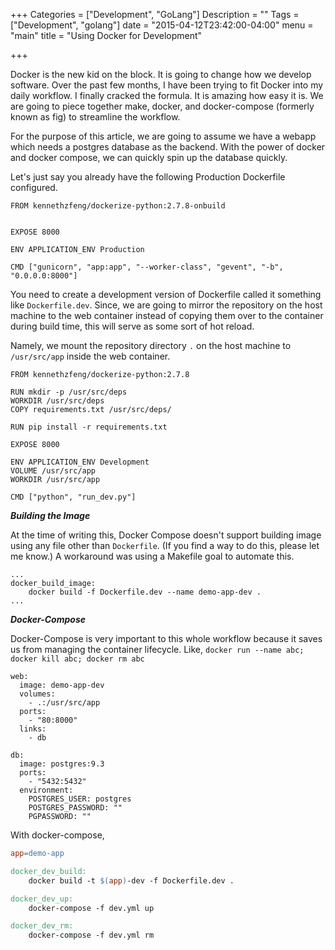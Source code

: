 +++
Categories = ["Development", "GoLang"]
Description = ""
Tags = ["Development", "golang"]
date = "2015-04-12T23:42:00-04:00"
menu = "main"
title = "Using Docker for Development"

+++

Docker is the new kid on the block.  It is going to change how we develop software.
Over the past few months, I have been trying to fit Docker into my daily workflow.  I finally cracked the formula.  It is amazing how easy it is.  We are going to piece together make, docker, and docker-compose (formerly known as fig) to streamline the workflow.

For the purpose of this article, we are going to assume we have a webapp which needs a postgres database as the backend.  With the power of docker and docker compose, we can quickly spin up the database quickly.

Let's just say you already have the following Production Dockerfile configured.
```
FROM kennethzfeng/dockerize-python:2.7.8-onbuild


EXPOSE 8000

ENV APPLICATION_ENV Production

CMD ["gunicorn", "app:app", "--worker-class", "gevent", "-b", "0.0.0.0:8000"]

```
You need to create a development version of Dockerfile called it something like `Dockerfile.dev`.  Since, we are going to mirror the repository on the host machine to the web container instead of copying them over to the container during build time, this will serve as some sort of hot reload.

Namely, we mount the repository directory ```.``` on the host machine to ```/usr/src/app``` inside the web container.


```
FROM kennethzfeng/dockerize-python:2.7.8

RUN mkdir -p /usr/src/deps
WORKDIR /usr/src/deps
COPY requirements.txt /usr/src/deps/

RUN pip install -r requirements.txt

EXPOSE 8000

ENV APPLICATION_ENV Development
VOLUME /usr/src/app
WORKDIR /usr/src/app

CMD ["python", "run_dev.py"]
```

***Building the Image***

At the time of writing this, Docker Compose doesn't support building image using any file other than ```Dockerfile```.  (If you find a way to do this, please let me know.)  A workaround was using a Makefile goal to automate this.

```
...
docker_build_image:
    docker build -f Dockerfile.dev --name demo-app-dev .
...
```

***Docker-Compose***

Docker-Compose is very important to this whole workflow because it saves us from managing the container lifecycle.  Like, ```docker run --name abc; docker kill abc; docker rm abc```

```
web:
  image: demo-app-dev
  volumes:
    - .:/usr/src/app
  ports:
    - "80:8000"
  links:
    - db

db:
  image: postgres:9.3
  ports:
    - "5432:5432"
  environment:
    POSTGRES_USER: postgres
    POSTGRES_PASSWORD: ""
    PGPASSWORD: ""
```

With docker-compose,

```Makefile
app=demo-app

docker_dev_build:
    docker build -t $(app)-dev -f Dockerfile.dev .

docker_dev_up:
    docker-compose -f dev.yml up

docker_dev_rm:
    docker-compose -f dev.yml rm
```
